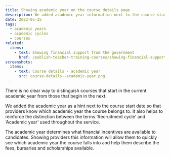 ```yaml
---
title: Showing academic year on the course details page
description: We added academic year information next to the course start date on the course details page
date: 2022-05-25
tags:
  - academic years
  - academic cycles
  - courses
related:
  items:
    - text: Showing financial support from the government
      href: /publish-teacher-training-courses/showing-financial-support-from-the-government/
screenshots:
  items:
    - text: Course details - academic year
      src: course-details--academic-year.png
---
```


There is no clear way to distinguish courses that start in the current academic year from those that begin in the next.

We added the academic year as a hint next to the course start date so that providers know which academic year the course belongs to. It also helps to reinforce the distinction between the terms ‘Recruitment cycle’ and ‘Academic year’ used throughout the service.

The academic year determines what financial incentives are available to candidates. Showing providers this information will allow them to quickly see which academic year the course falls into and help them describe the fees, bursaries and scholarships available.
